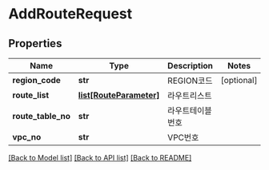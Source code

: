 # AddRouteRequest

## Properties
Name | Type | Description | Notes
------------ | ------------- | ------------- | -------------
**region_code** | **str** | REGION코드 | [optional] 
**route_list** | [**list[RouteParameter]**](RouteParameter.md) | 라우트리스트 | 
**route_table_no** | **str** | 라우트테이블번호 | 
**vpc_no** | **str** | VPC번호 | 

[[Back to Model list]](../README.md#documentation-for-models) [[Back to API list]](../README.md#documentation-for-api-endpoints) [[Back to README]](../README.md)


